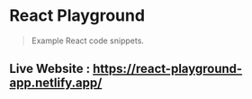 # React Playground

> Example React code snippets.

## Live Website : https://react-playground-app.netlify.app/
